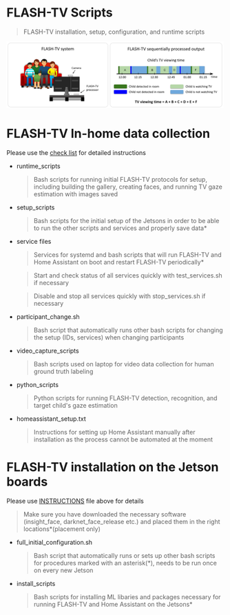 # FLASH-TV Scripts

> FLASH-TV installation, setup, configuration, and runtime scripts

<img src="pngs/teaser_small.png"/>

# FLASH-TV In-home data collection
Please use the [check list](https://docs.google.com/document/d/1YsyBKnJgQ7WB-XFTUHe-cB27ZMZT5CRpLUyl3zfOLHs/) for detailed instructions 
- runtime_scripts
  > Bash scripts for running initial FLASH-TV protocols for setup, including building the gallery, creating faces, and running TV gaze estimation with images saved
- setup_scripts
  > Bash scripts for the initial setup of the Jetsons in order to be able to run the other scripts and services and properly save data\*
- service files
  > Services for systemd and bash scripts that will run FLASH-TV and Home Assistant on boot and restart FLASH-TV periodically\*
 
  > Start and check status of all services quickly with test_services.sh if necessary
  
  > Disable and stop all services quickly with stop_services.sh if necessary
- participant_change.sh 
  > Bash script that automatically runs other bash scripts for changing the setup (IDs, services) when changing participants
- video_capture_scripts
  > Bash scripts used on laptop for video data collection for human ground truth labeling 
- python_scripts
  > Python scripts for running FLASH-TV detection, recognition, and target child's gaze estimation
- homeassistant_setup.txt
  > Instructions for setting up Home Assistant manually after installation as the process cannot be automated at the moment

# FLASH-TV installation on the Jetson boards
Please use [INSTRUCTIONS](./INSTRUCTIONS.txt) file above for details
> Make sure you have downloaded the necessary software (insight_face, darknet_face_release etc.) and placed them in the right locations\*(placement only)

 - full_initial_configuration.sh
   > Bash script that automatically runs or sets up other bash scripts for procedures marked with an asterisk(\*), needs to be run once on every new Jetson

 - install_scripts
   > Bash scripts for installing ML libaries and packages necessary for running FLASH-TV and Home Assistant on the Jetsons\*


